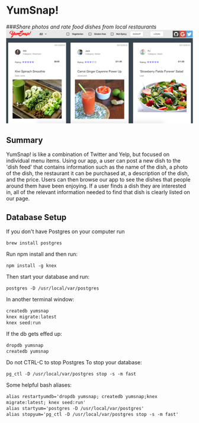 # YumSnap!
###*Share photos and rate food dishes from local restaurants*
![ScreenShot](/client/YumSnap2.png?raw=true)

## Summary ##
YumSnap! is like a combination of Twitter and Yelp, but focused on individual menu items. Using our app, a user can post a new dish to the 'dish feed' that contains information such as the name of the dish, a photo of the dish, the restaurant it can be purchased at, a description of the dish, and the price. Users can then browse our app to see the dishes that people around them have been enjoying. If a user finds a dish they are interested in, all of the relevant information needed to find that dish is clearly listed on our page.

## Database Setup

If you don't have Postgres on your computer run
```
brew install postgres
```
Run npm install
and then run:
```
npm install -g knex
```
Then start your database and run:
```
postgres -D /usr/local/var/postgres
```
In another terminal window:
```
createdb yumsnap
knex migrate:latest
knex seed:run
```
If the db gets effed up:
```
dropdb yumsnap
createdb yumsnap
```

Do not CTRL-C to stop Postgres
To stop your database:
```
pg_ctl -D /usr/local/var/postgres stop -s -m fast
```
Some helpful bash aliases:
```
alias restartyumdb='dropdb yumsnap; createdb yumsnap;knex migrate:latest; knex seed:run'
alias startyum='postgres -D /usr/local/var/postgres'
alias stopyum='pg_ctl -D /usr/local/var/postgres stop -s -m fast'
```

